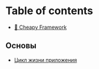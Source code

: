 # Table of contents

* [🤘 Cheapy Framework](README.md)

## Основы <a href="#base" id="base"></a>

* [Цикл жизни приложения](base/cikl-zhizni-prilozheniya.md)
